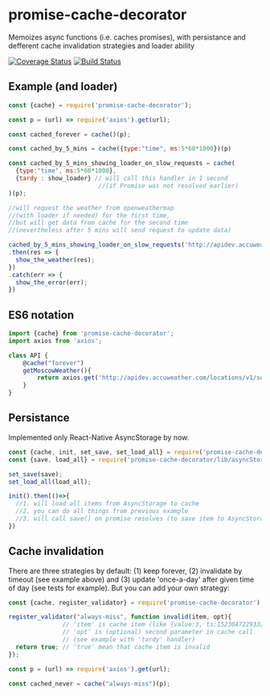 # promise-cache-decorator

Memoizes async functions (i.e. caches promises), with persistance and defferent cache invalidation strategies and loader ability

[![Coverage Status](https://coveralls.io/repos/github/artemdudkin/promise-cache-decorator/badge.svg?branch=master)](https://coveralls.io/github/artemdudkin/promise-cache-decorator?branch=master) [![Build Status](https://api.travis-ci.org/artemdudkin/promise-cache-decorator.svg?branch=master)](https://api.travis-ci.org/artemdudkin/promise-cache-decorator.svg?branch=master)

## Example (and loader)

```js
const {cache} = require('promise-cache-decorator');

const p = (url) => require('axios').get(url);

const cached_forever = cache()(p);

const cached_by_5_mins = cache({type:"time", ms:5*60*1000})(p)

const cached_by_5_mins_showing_loader_on_slow_requests = cache(
  {type:"time", ms:5*60*1000}, 
  {tardy : show_loader} // will call this handler in 1 second 
                         //(if Promise was not resolved earlier)
)(p);

//will request the weather from openweathermap 
//(with loader if needed) for the first time,
//but will get data from cache for the second time 
//(nevertheless after 5 mins will send request to update data)

cached_by_5_mins_showing_loader_on_slow_requests('http://apidev.accuweather.com/locations/v1/search?q=Moscow,%20RU&apikey=hoArfRosT1215')
.then(res => {
  show_the_weather(res);
})
.catch(err => {
  show_the_error(err);
})
```

## ES6 notation
```js
import {cache} from 'promise-cache-decorator';
import axios from 'axios';

class API {
    @cache("forever")
    getMoscowWeather(){
        return axios.get('http://apidev.accuweather.com/locations/v1/search?q=Moscow,%20RU&apikey=hoArfRosT1215');
    }
}
```


## Persistance

Implemented only React-Native AsyncStorage by now.

```js
const {cache, init, set_save, set_load_all} = require('promise-cache-decorator');
const {save, load_all} = require('promise-cache-decorator/lib/asyncStorage');

set_save(save);
set_load_all(load_all);

init().then(()=>{
  //1. will load all items from AsyncStorage to cache
  //2. you can do all things from previous example
  //3. will call save() on promise resolves (to save item to AsyncStorage)
})

```

## Cache invalidation

There are three strategies by default: (1) keep forever, (2) invalidate by timeout (see example above) and (3) update 'once-a-day' after given time of day (see tests for example).
But you can add your own strategy:

```js
const {cache, register_validator} = require('promise-cache-decorator');

register_validator("always-miss", function invalid(item, opt){
               // 'item' is cache item (like {value:3, ts:1523047229332})
               // 'opt' is (optional) second parameter in cache call 
               // (see example with 'tardy' handler)
  return true; // 'true' mean that cache item is invalid
});

const p = (url) => require('axios').get(url);

const cached_never = cache("always-miss")(p);

```
